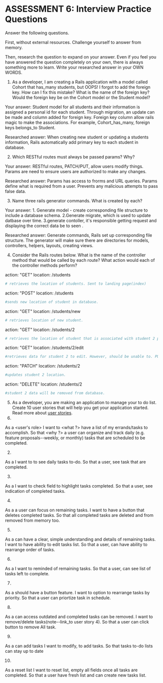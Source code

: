 # ASSESSMENT 6: Interview Practice Questions

Answer the following questions.

First, without external resources. Challenge yourself to answer from memory.

Then, research the question to expand on your answer. Even if you feel you have answered the question completely on your own, there is always something more to learn. Write your researched answer in your OWN WORDS.

1. As a developer, I am creating a Rails application with a model called Cohort that has_many students, but OOPS! I forgot to add the foreign key. How can I fix this mistake? What is the name of the foreign key? Would the foreign key be on the Cohort model or the Student model?

Your answer: Student model for all students and their information is assigned a personal id for each student. Through migration, an update can be made and column added for foreign key. Foreign key column allow rails magic to make the associations. For example, Cohort_has_many, foreign keys belongs_to Student.    

Researched answer: When creating new student or updating a students information, Rails automatically add primary key to each student in database.

2. Which RESTful routes must always be passed params? Why?

Your answer: RESTful routes, PATCH/PUT, allow users modify things. Params are need to ensure users are authorized to make any changes.

Researched answer: Params has access to frorms and URL queries. Params define what is required from a user. Prevents any malicious attempts to pass false data. 

3. Name three rails generator commands. What is created by each?

Your answer: 1. Generate model - create corresponding file structure to include a database schema. 2.Generate migrate, which is used to update datbase over time. 3.generate contoller, it's responsible getting request and displaying the correct data be to seen .

Researched answer: Generate commands, Rails set up corresponding file structure. The generator will make sure there are directories for models, controllers, helpers, layouts, creating views.

4. Consider the Rails routes below. What is the name of the controller method that would be called by each route? What action would each of the controller methods perform?

action: "GET" location: /students
```ruby
# retrieves the location of students. Sent to landing page(index)
```
action: "POST" location: /students
```ruby
#sends new location of student in database.
```
action: "GET" location: /students/new
```ruby
# retrieves location of new student.
```
action: "GET" location: /students/2
```ruby
# retrieves the location of student that is associated with student 2 primary key.
```
action: "GET" location: /students/2/edit
```ruby
#retrieves data for student 2 to edit. However, should be unable to. PUT request is needed to edit.
```
action: "PATCH" location: /students/2
```ruby
#updates student 2 location.
```
action: "DELETE" location: /students/2
```ruby
#student 2 data will be removed from database.
```
5. As a developer, you are making an application to manage your to do list. Create 10 user stories that will help you get your application started. Read more about [user stories](https://www.atlassian.com/agile/project-management/user-stories).
1.
As a <user's role>
I want to <what ?> have a list of my errands/tasks to accomplish.
So that <why ?> a user can organize and track daily (e.g. feature proposals--weekly, or monthly) tasks that are scheduled to be completed.

2.
As a <user>
I want to <what> to see daily tasks to-do.
So that <why> a user, see task that are completed.

3.
As a <user>
I want to <what> check field to highlight tasks completed.
So that <why> a user, see indication of completed tasks.

4.
As a <user> a user can focus on remaining tasks.
I want to <what> have a button that deletes completed tasks.
So that <why> all completed tasks are deleted and from removed from memory too.

5.
As a <user> can have a clear, simple understanding and details of remaining tasks.
I want to <what> have ability to edit tasks list.
So that <why> a user, can have ability to rearrange order of tasks.

6.
As a <user>
I want to <what> reminded of remaining tasks.
So that <why> a user, can see list of tasks left to complete.

7.
As a <user> should have a button feature.
I want to <what> option to rearrange tasks by priority.
So that <why> a user can priortize task in schedule.

8.
As a <user> can access outdated and completed tasks can be removed.
I want to <what> remove/delete tasks(note--link_to user story 4).
So that <why> a user can click button to remove All task.

9.
As a <user> can add tasks
I want to <what> modify, to add tasks.
So that <why> tasks to-do lists can stay up to date 

10.
As a <user> reset list
I want to <what> reset list, empty all fields once all tasks are completed.
So that <why> a user have fresh list and can create new tasks list.
